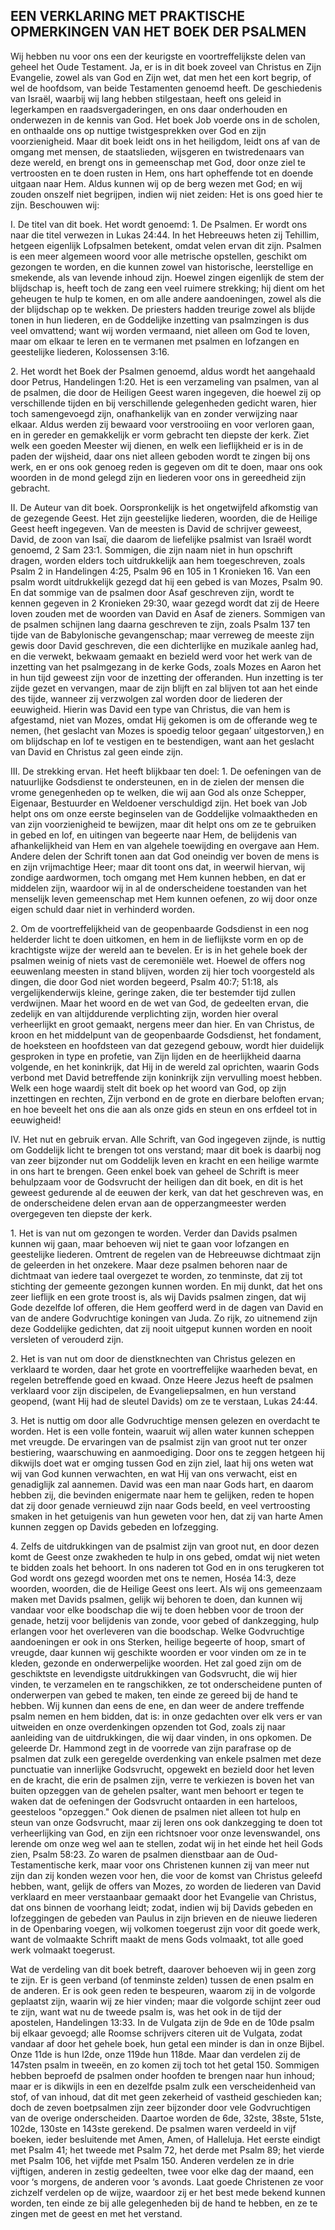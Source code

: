 ## EEN VERKLARING MET PRAKTISCHE OPMERKINGEN VAN HET BOEK DER PSALMEN

Wij hebben nu voor ons een der keurigste en voortreffelijkste delen van geheel het Oude Testament. Ja, er is in dit boek zoveel van Christus en Zijn Evangelie, zowel als van God en Zijn wet, dat men het een kort begrip, of wel de hoofdsom, van beide Testamenten genoemd heeft. 
De geschiedenis van Israël, waarbij wij lang hebben stilgestaan, heeft ons geleid in legerkampen en raadsvergaderingen, en ons daar onderhouden en onderwezen in de kennis van God. 
Het boek Job voerde ons in de scholen, en onthaalde ons op nuttige twistgesprekken over God en zijn voorzienigheid.
Maar dit boek leidt ons in het heiligdom, leidt ons af van de omgang met mensen, de staatslieden, wijsgeren en twistredenaars van deze wereld, en brengt ons in gemeenschap met God, door onze ziel te vertroosten en te doen rusten in Hem, ons hart opheffende tot en doende uitgaan naar Hem. Aldus kunnen wij op de berg wezen met God; en wij zouden onszelf niet begrijpen, indien wij niet zeiden: Het is ons goed hier te zijn. Beschouwen wij:

I. De titel van dit boek. Het wordt genoemd: 
1\. De Psalmen. Er wordt ons naar die titel verwezen in Lukas 24:44. In het Hebreeuws heten zij Tehillim, hetgeen eigenlijk Lofpsalmen betekent, omdat velen ervan dit zijn. Psalmen is een meer algemeen woord voor alle metrische opstellen, geschikt om gezongen te worden, en die kunnen zowel van historische, leerstellige en smekende, als van levende inhoud zijn. Hoewel zingen eigenlijk de stem der blijdschap is, heeft toch de zang een veel ruimere strekking; hij dient om het geheugen te hulp te komen, en om alle andere aandoeningen, zowel als die der blijdschap op te wekken. De priesters hadden treurige zowel als blijde tonen in hun liederen, en de Goddelijke inzetting van psalmzingen is dus veel omvattend; want wij worden vermaand, niet alleen om God te loven, maar om elkaar te leren en te vermanen met psalmen en lofzangen en geestelijke liederen, Kolossensen 3:16.

2\. Het wordt het Boek der Psalmen genoemd, aldus wordt het aangehaald door Petrus, Handelingen 1:20. Het is een verzameling van psalmen, van al de psalmen, die door de Heiligen Geest waren ingegeven, die hoewel zij op verschillende tijden en bij verschillende gelegenheden gedicht waren, hier toch samengevoegd zijn, onafhankelijk van en zonder verwijzing naar elkaar. Aldus werden zij bewaard voor verstrooiing en voor verloren gaan, en in gereder en gemakkelijk er vorm gebracht ten diepste der kerk. Ziet welk een goeden Meester wij dienen, en welk een lieflijkheid er is in de paden der wijsheid, daar ons niet alleen geboden wordt te zingen bij ons werk, en er ons ook genoeg reden is gegeven om dit te doen, maar ons ook woorden in de mond gelegd zijn en liederen voor ons in gereedheid zijn gebracht.

II. De Auteur van dit boek. Oorspronkelijk is het ongetwijfeld afkomstig van de gezegende Geest. Het zijn geestelijke liederen, woorden, die de Heilige Geest heeft ingegeven. Van de meesten is David de schrijver geweest, David, de zoon van Isaï, die daarom de liefelijke psalmist van Israël wordt genoemd, 2 Sam 23:1. Sommigen, die zijn naam niet in hun opschrift dragen, worden elders toch uitdrukkelijk aan hem toegeschreven, zoals Psalm 2 in Handelingen 4:25, Psalm 96 en 105 in 1 Kronieken 16. Van een psalm wordt uitdrukkelijk gezegd dat hij een gebed is van Mozes, Psalm 90. En dat sommige van de psalmen door Asaf geschreven zijn, wordt te kennen gegeven in 2 Kronieken 29:30, waar gezegd wordt dat zij de Heere loven zouden met de woorden van David en Asaf de zieners. Sommigen van de psalmen schijnen lang daarna geschreven te zijn, zoals Psalm 137 ten tijde van de Babylonische gevangenschap; maar verreweg de meeste zijn gewis door David geschreven, die een dichterlijke en muzikale aanleg had, en die verwekt, bekwaam gemaakt en bezield werd voor het werk van de inzetting van het psalmgezang in de kerke Gods, zoals Mozes en Aaron het in hun tijd geweest zijn voor de inzetting der offeranden. Hun inzetting is ter zijde gezet en vervangen, maar de zijn blijft en zal blijven tot aan het einde des tijde, wanneer zij verzwolgen zal worden door de liederen der eeuwigheid. Hierin was David een type van Christus, die van hem is afgestamd, niet van Mozes, omdat Hij gekomen is om de offerande weg te nemen, (het geslacht van Mozes is spoedig teloor gegaan’ uitgestorven,) en om blijdschap en lof te vestigen en te bestendigen, want aan het geslacht van David en Christus zal geen einde zijn.

III. De strekking ervan. Het heeft blijkbaar ten doel: 
1\. De oefeningen van de natuurlijke Godsdienst te ondersteunen, en in de zielen der mensen die vrome genegenheden op te welken, die wij aan God als onze Schepper, Eigenaar, Bestuurder en Weldoener verschuldigd zijn. Het boek van Job helpt ons om onze eerste beginselen van de Goddelijke volmaaktheden en van zijn voorzienigheid te bewijzen, maar dit helpt ons om ze te gebruiken in gebed en lof, en uitingen van begeerte naar Hem, de belijdenis van afhankelijkheid van Hem en van algehele toewijding en overgave aan Hem. Andere delen der Schrift tonen aan dat God oneindig ver boven de mens is en zijn vrijmachtige Heer; maar dit toont ons dat, in weerwil hiervan, wij zondige aardwormen, toch omgang met Hem kunnen hebben, en dat er middelen zijn, waardoor wij in al de onderscheidene toestanden van het menselijk leven gemeenschap met Hem kunnen oefenen, zo wij door onze eigen schuld daar niet in verhinderd worden.

2\. Om de voortreffelijkheid van de geopenbaarde Godsdienst in een nog helderder licht te doen uitkomen, en hem in de lieflijkste vorm en op de krachtigste wijze der wereld aan te bevelen. Er is in het gehele boek der psalmen weinig of niets vast de ceremoniële wet. Hoewel de offers nog eeuwenlang meesten in stand blijven, worden zij hier toch voorgesteld als dingen, die door God niet worden begeerd, Psalm 40:7; 51:18, als vergelijkenderwijs kleine, geringe zaken, die ter bestemder tijd zullen verdwijnen. Maar het woord en de wet van God, de gedeelten ervan, die zedelijk en van altijddurende verplichting zijn, worden hier overal verheerlijkt en groot gemaakt, nergens meer dan hier. En van Christus, de kroon en het middelpunt van de geopenbaarde Godsdienst, het fondament, de hoeksteen en hoofdsteen van dat gezegend gebouw, wordt hier duidelijk gesproken in type en profetie, van Zijn lijden en de heerlijkheid daarna volgende, en het koninkrijk, dat Hij in de wereld zal oprichten, waarin Gods verbond met David betreffende zijn koninkrijk zijn vervulling moest hebben. Welk een hoge waardij stelt dit boek op het woord van God, op zijn inzettingen en rechten, Zijn verbond en de grote en dierbare beloften ervan; en hoe beveelt het ons die aan als onze gids en steun en ons erfdeel tot in eeuwigheid! 

IV. Het nut en gebruik ervan. Alle Schrift, van God ingegeven zijnde, is nuttig om Goddelijk licht te brengen tot ons verstand; maar dit boek is daarbij nog van zeer bijzonder nut om Goddelijk leven en kracht en een heilige warmte in ons hart te brengen. Geen enkel boek van geheel de Schrift is meer behulpzaam voor de Godsvrucht der heiligen dan dit boek, en dit is het geweest gedurende al de eeuwen der kerk, van dat het geschreven was, en de onderscheidene delen ervan aan de opperzangmeester werden overgegeven ten diepste der kerk.

1\. Het is van nut om gezongen te worden. Verder dan Davids psalmen kunnen wij gaan, maar behoeven wij niet te gaan voor lofzangen en geestelijke liederen. Omtrent de regelen van de Hebreeuwse dichtmaat zijn de geleerden in het onzekere. Maar deze psalmen behoren naar de dichtmaat van iedere taal overgezet te worden, zo tenminste, dat zij tot stichting der gemeente gezongen kunnen worden. En mij dunkt, dat het ons zeer lieflijk en een grote troost is, als wij Davids psalmen zingen, dat wij Gode dezelfde lof offeren, die Hem geofferd werd in de dagen van David en van de andere Godvruchtige koningen van Juda. Zo rijk, zo uitnemend zijn deze Goddelijke gedichten, dat zij nooit uitgeput kunnen worden en nooit versleten of verouderd zijn.

2\. Het is van nut om door de dienstknechten van Christus gelezen en verklaard te worden, daar het grote en voortreffelijke waarheden bevat, en regelen betreffende goed en kwaad. Onze Heere Jezus heeft de psalmen verklaard voor zijn discipelen, de Evangeliepsalmen, en hun verstand geopend, (want Hij had de sleutel Davids) om ze te verstaan, Lukas 24:44.

3\. Het is nuttig om door alle Godvruchtige mensen gelezen en overdacht te worden. Het is een volle fontein, waaruit wij allen water kunnen scheppen met vreugde. De ervaringen van de psalmist zijn van groot nut ter onzer bestiering, waarschuwing en aanmoediging. Door ons te zeggen hetgeen hij dikwijls doet wat er omging tussen God en zijn ziel, laat hij ons weten wat wij van God kunnen verwachten, en wat Hij van ons verwacht, eist en genadiglijk zal aannemen. David was een man naar Gods hart, en daarom hebben zij, die bevinden enigermate naar hem te gelijken, reden te hopen dat zij door genade vernieuwd zijn naar Gods beeld, en veel vertroosting smaken in het getuigenis van hun geweten voor hen, dat zij van harte Amen kunnen zeggen op Davids gebeden en lofzegging.

4\. Zelfs de uitdrukkingen van de psalmist zijn van groot nut, en door dezen komt de Geest onze zwakheden te hulp in ons gebed, omdat wij niet weten te bidden zoals het behoort. In ons naderen tot God en in ons terugkeren tot God wordt ons gezegd woorden met ons te nemen, Hoséa 14:3, deze woorden, woorden, die de Heilige Geest ons leert. Als wij ons gemeenzaam maken met Davids psalmen, gelijk wij behoren te doen, dan kunnen wij vandaar voor elke boodschap die wij te doen hebben voor de troon der genade, hetzij voor belijdenis van zonde, voor gebed of dankzegging, hulp erlangen voor het overleveren van die boodschap. Welke Godvruchtige aandoeningen er ook in ons Sterken, heilige begeerte of hoop, smart of vreugde, daar kunnen wij geschikte woorden er voor vinden om ze in te kleden, gezonde en onderwerpelijke woorden. Het zal goed zijn om de geschiktste en levendigste uitdrukkingen van Godsvrucht, die wij hier vinden, te verzamelen en te rangschikken, ze tot onderscheidene punten of onderwerpen van gebed te maken, ten einde ze gereed bij de hand te hebben.
Wij kunnen dan eens de ene, en dan weer de andere treffende psalm nemen en hem bidden, dat is: in onze gedachten over elk vers er van uitweiden en onze overdenkingen opzenden tot God, zoals zij naar aanleiding van de uitdrukkingen, die wij daar vinden, in ons opkomen. 
De geleerde Dr. Hammond zegt in de voorrede van zijn parafrase op de psalmen dat zulk een geregelde overdenking van enkele psalmen met deze punctuatie van innerlijke Godsvrucht, opgewekt en bezield door het leven en de kracht, die erin de psalmen zijn, verre te verkiezen is boven het van buiten opzeggen van de gehelen psalter, want men behoort er tegen te waken dat de oefeningen der Godsvrucht ontaarden in een harteloos, geesteloos "opzeggen." 
Ook dienen de psalmen niet alleen tot hulp en steun van onze Godsvrucht, maar zij leren ons ook dankzegging te doen tot verheerlijking van God, en zijn een richtsnoer voor onze levenswandel, ons lerende om onze weg wel aan te stellen, zodat wij in het einde het heil Gods zien, Psalm 58:23. Zo waren de psalmen dienstbaar aan de Oud-Testamentische kerk, maar voor ons Christenen kunnen zij van meer nut zijn dan zij konden wezen voor hen, die voor de komst van Christus geleefd hebben, want, gelijk de offers van Mozes, zo worden de liederen van David verklaard en meer verstaanbaar gemaakt door het Evangelie van Christus, dat ons binnen de voorhang leidt; zodat, indien wij bij Davids gebeden en lofzeggingen de gebeden van Paulus in zijn brieven en de nieuwe liederen in de Openbaring voegen, wij volkomen toegerust zijn voor dit goede werk, want de volmaakte Schrift maakt de mens Gods volmaakt, tot alle goed werk volmaakt toegerust. 

Wat de verdeling van dit boek betreft, daarover behoeven wij in geen zorg te zijn. Er is geen verband (of tenminste zelden) tussen de enen psalm en de anderen. Er is ook geen reden te bespeuren, waarom zij in de volgorde geplaatst zijn, waarin wij ze hier vinden; maar die volgorde schijnt zeer oud te zijn, want wat nu de tweede psalm is, was het ook in de tijd der apostelen, Handelingen 13:33. In de Vulgata zijn de 9de en de 10de psalm bij elkaar gevoegd; alle Roomse schrijvers citeren uit de Vulgata, zodat vandaar af door het gehele boek, hun getal een minder is dan in onze Bijbel. Onze 11de is hun l2de, onze 119de hun 118de. Maar dan verdelen zij de 147sten psalm in tweeën, en zo komen zij toch tot het getal 150. 
Sommigen hebben beproefd de psalmen onder hoofden te brengen naar hun inhoud; maar er is dikwijls in een en dezelfde psalm zulk een verscheidenheid van stof, of van inhoud, dat dit met geen zekerheid of vastheid geschieden kan; doch de zeven boetpsalmen zijn zeer bijzonder door vele Godvruchtigen van de overige onderscheiden. Daartoe worden de 6de, 32ste, 38ste, 51ste, 102de, 130ste en 143ste gerekend. 
De psalmen waren verdeeld in vijf boeken, ieder besluitende met Amen, Amen, of Halleluja. Het eerste eindigt met Psalm 41; het tweede met Psalm 72, het derde met Psalm 89; het vierde met Psalm 106, het vijfde met Psalm 150. Anderen verdelen ze in drie vijftigen, anderen in zestig gedeelten, twee voor elke dag der maand, een voor ‘s morgens, de anderen voor ‘s avonds. Laat goede Christenen ze voor zichzelf verdelen op de wijze, waardoor zij er het best mede bekend kunnen worden, ten einde ze bij alle gelegenheden bij de hand te hebben, en ze te zingen met de geest en met het verstand. 
